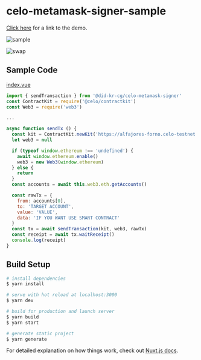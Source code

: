 # celo-metamask-signer-sample
[Click here](https://daoauth.github.io/celo-metamask-signer-sample/) for a link to the demo.

![sample](https://user-images.githubusercontent.com/57783762/93460539-50505b00-f91e-11ea-82f7-274c146e2775.gif)

![swap](https://user-images.githubusercontent.com/57783762/93609816-448c9380-fa07-11ea-8b7c-4d230d2e297c.gif)

## Sample Code
[index.vue](https://github.com/daoauth/celo-metamask-signer-sample/blob/master/pages/index.vue)
```javascript
import { sendTransaction } from '@did-kr-cg/celo-metamask-signer'
const ContractKit = require('@celo/contractkit')
const Web3 = require('web3')

...

async function sendTx () {
  const kit = ContractKit.newKit('https://alfajores-forno.celo-testnet.org')
  let web3 = null

  if (typeof window.ethereum !== 'undefined') {
    await window.ethereum.enable()
    web3 = new Web3(window.ethereum)
  } else {
    return
  }
  const accounts = await this.web3.eth.getAccounts()

  const rawTx = {
    from: accounts[0],
    to: 'TARGET ACCOUNT',
    value: 'VALUE',
    data: 'IF YOU WANT USE SMART CONTRACT'
  }
  const tx = await sendTransaction(kit, web3, rawTx)
  const receipt = await tx.waitReceipt()
  console.log(receipt)
}
```

## Build Setup

```bash
# install dependencies
$ yarn install

# serve with hot reload at localhost:3000
$ yarn dev

# build for production and launch server
$ yarn build
$ yarn start

# generate static project
$ yarn generate
```

For detailed explanation on how things work, check out [Nuxt.js docs](https://nuxtjs.org).
